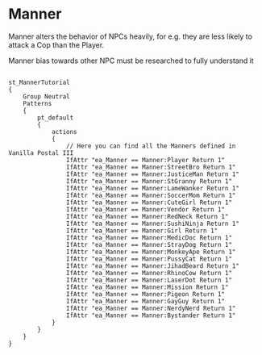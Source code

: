 # Manner
<p>Manner alters the behavior of NPCs heavily, for e.g. they are less likely to attack a Cop than the Player.
<p>Manner bias towards other NPC must be researched to fully understand it
<pre><code class="language-js">
st_MannerTutorial
{
	Group Neutral
	Patterns
	{
		pt_default
		{
			actions
			{
				// Here you can find all the Manners defined in Vanilla Postal III
				IfAttr "ea_Manner == Manner:Player Return 1"
				IfAttr "ea_Manner == Manner:StreetBro Return 1"
				IfAttr "ea_Manner == Manner:JusticeMan Return 1"
				IfAttr "ea_Manner == Manner:StGranny Return 1"
				IfAttr "ea_Manner == Manner:LameWanker Return 1"
				IfAttr "ea_Manner == Manner:SoccerMom Return 1"
				IfAttr "ea_Manner == Manner:CuteGirl Return 1"
				IfAttr "ea_Manner == Manner:Vendor Return 1"
				IfAttr "ea_Manner == Manner:RedNeck Return 1"
				IfAttr "ea_Manner == Manner:SushiNinja Return 1"
				IfAttr "ea_Manner == Manner:Girl Return 1"
				IfAttr "ea_Manner == Manner:MedicDoc Return 1"
				IfAttr "ea_Manner == Manner:StrayDog Return 1"
				IfAttr "ea_Manner == Manner:MonkeyApe Return 1"
				IfAttr "ea_Manner == Manner:PussyCat Return 1"
				IfAttr "ea_Manner == Manner:JihadBeard Return 1"
				IfAttr "ea_Manner == Manner:RhinoCow Return 1"
				IfAttr "ea_Manner == Manner:LaserDot Return 1"
				IfAttr "ea_Manner == Manner:Mission Return 1"
				IfAttr "ea_Manner == Manner:Pigeon Return 1"
				IfAttr "ea_Manner == Manner:GayGuy Return 1"
				IfAttr "ea_Manner == Manner:NerdyNerd Return 1"
				IfAttr "ea_Manner == Manner:Bystander Return 1"
			}
		}
	}
}
</code></pre>